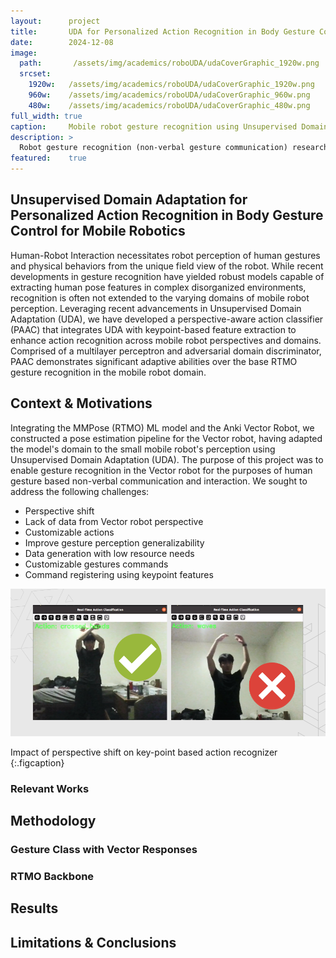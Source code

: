 ```yaml
---
layout:      project
title:       UDA for Personalized Action Recognition in Body Gesture Control for Mobile Robotics
date:        2024-12-08
image:
  path:       /assets/img/academics/roboUDA/udaCoverGraphic_1920w.png
  srcset:
    1920w:   /assets/img/academics/roboUDA/udaCoverGraphic_1920w.png
    960w:    /assets/img/academics/roboUDA/udaCoverGraphic_960w.png
    480w:    /assets/img/academics/roboUDA/udaCoverGraphic_480w.png
full_width: true
caption:     Mobile robot gesture recognition using Unsupervised Domain Adaptation.
description: >
  Robot gesture recognition (non-verbal gesture communication) research project centered on adapting perception domain to Anki Vector robot using Unsupervised Domain Adaption.
featured:    true
---
```

## Unsupervised Domain Adaptation for Personalized Action Recognition in Body Gesture Control for Mobile Robotics
 Human-Robot Interaction necessitates robot perception of human gestures and physical behaviors from the unique field view of the robot.  While recent developments in gesture recognition have yielded robust models capable of extracting human pose features in complex disorganized environments, recognition is often not extended to the varying domains of mobile robot perception. Leveraging recent advancements in Unsupervised Domain Adaptation (UDA), we have developed a perspective-aware action classifier (PAAC) that integrates UDA with keypoint-based feature extraction to enhance action recognition across mobile robot perspectives and domains. Comprised of a multilayer perceptron and adversarial domain discriminator, PAAC demonstrates significant adaptive abilities over the base RTMO gesture recognition in the mobile robot domain.

## Context & Motivations
Integrating the MMPose (RTMO) ML model and the Anki Vector Robot, we constructed a pose estimation pipeline for the Vector robot, having adapted the model's domain to the small mobile robot's perception using Unsupervised Domain Adaptation (UDA).  The purpose of this project was to enable gesture recognition in the Vector robot for the purposes of human gesture based non-verbal communication and interaction.  We sought to address the following challenges:

- Perspective shift
- Lack of data from Vector robot perspective
- Customizable actions
- Improve gesture perception generalizability
- Data generation with low resource needs
- Customizable gestures commands
- Command registering using keypoint features

![KD models metrics and parameters](/assets/img/academics/roboUDA/perspectiveShift_motivations_graphic_960w450h.png)

Impact of perspective shift on key-point based action recognizer
{:.figcaption}

### Relevant Works

## Methodology

### Gesture Class with Vector Responses

### RTMO Backbone

## Results

## Limitations & Conclusions